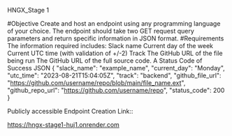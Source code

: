 HNGX_Stage 1

#Objective
Create and host an endpoint using any programming language of your choice.
The endpoint should take two GET request query parameters and return specific information in JSON format.
#Requirements
The information required includes:
Slack name
Current day of the week
Current UTC time (with validation of +/-2)
Track
The GitHub URL of the file being run
The GitHub URL of the full source code.
A  Status Code of Success
JSON
{
  "slack_name": "example_name",
  "current_day": "Monday",
  "utc_time": "2023-08-21T15:04:05Z",
  "track": "backend",
  "github_file_url": "https://github.com/username/repo/blob/main/file_name.ext",
  "github_repo_url": "https://github.com/username/repo",
  "status_code": 200
}

 Publicly accessible Endpoint Creation Link:: 

 https://hngx-stage1-huj1.onrender.com
